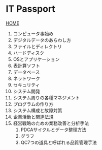# IT Passport

[HOME](../index.md)

1. コンピュータ事始め
2. デジタルデータのあらわし方
3. ファイルとディレクトリ
4. ハードディスク
5. OSとアプリケーション
6. 表計算ソフト
7. データベース
8. ネットワーク
9. セキュリティ
10. システム開発
11. システム周りの各種マネジメント
12. プログラムの作り方
13. システム構成と故障対策
14. 企業活動と関連法規
15. 経営戦略のための業務改善と分析手法
    1. PDCAサイクルとデータ整理方法
    2. グラフ
    3. QC7つの道具と呼ばれる品質管理手法


